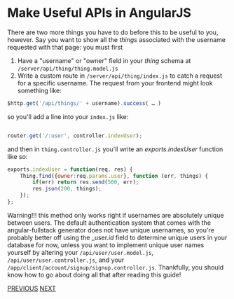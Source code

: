 # Make Useful APIs in AngularJS

There are two more things you have to do before this to be useful to you, however. Say you want to show all the _things_ associated with the username requested with that page: you must first

1. Have a "username" or "owner" field in your _thing_ schema at `/server/api/thing/thing.model.js`
2. Write a custom route in `/server/api/thing/index.js` to catch a request for a specific username. The request from your frontend might look something like:

```javascript
$http.get('/api/things/' + username).success( … )
```

so you'll add a line into your `index.js` like:

```javascript

router.get('/:user', controller.indexUser);
```

and then in `thing.controller.js` you'll write an _exports.indexUser_ function like so:

```javascript
exports.indexUser = function(req, res) {
    Thing.find({owner:req.params.user}, function (err, things) {
        if(err) return res.send(500, err);
        res.json(200, things);
    });
};
```

Warning!!! this method only works right if usernames are absolutely unique between users. The default authentication system that comes with the angular-fullstack generator does not have unique usernames, so you're probably better off using the _user._id_ field to determine unique users in your database for now, unless you want to implement unique user names yourself by altering your `/api/user/user.model.js`, `/api/user/user.controller.js`, and your `/app/client/account/signup/signup.controller.js`. Thankfully, you should know how to go about doing all that after reading this guide!

[PREVIOUS](Dynamic-URLs-using-%24routeParams) [NEXT](Get-info-about-the-current-user)
